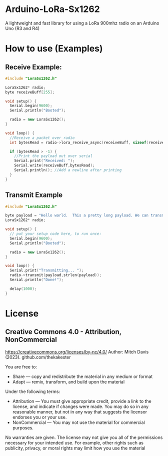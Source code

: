 # Arduino-LoRa-Sx1262
A lightweight and fast library for using a LoRa 900mhz radio on an Arduino Uno (R3 and R4) 

# How to use (Examples)
## Receive Example:
```C++
#include "LoraSx1262.h"

LoraSx1262* radio;
byte receiveBuff[255];

void setup() {
  Serial.begin(9600);
  Serial.println("Booted");

  radio = new LoraSx1262();
}

void loop() {
  //Receive a packet over radio
  int bytesRead = radio->lora_receive_async(receiveBuff, sizeof(receiveBuff));

  if (bytesRead > -1) {
    //Print the payload out over serial
    Serial.print("Received: ");
    Serial.write(receiveBuff,bytesRead);
    Serial.println(); //Add a newline after printing
  }
}
```

## Transmit Example
```C++
#include "LoraSx1262.h"

byte payload = "Hello world.  This a pretty long payload. We can transmit up to 255 bytes at once, which is pretty neat if you ask me";
LoraSx1262* radio;

void setup() {
  // put your setup code here, to run once:
  Serial.begin(9600);
  Serial.println("Booted");

  radio = new LoraSx1262();
}

void loop() {
  Serial.print("Transmitting... ");
  radio->transmit(payload,strlen(payload));
  Serial.println("Done!");

  delay(1000);
}
```

# License
## Creative Commons 4.0 - Attribution, NonCommercial
https://creativecommons.org/licenses/by-nc/4.0/
Author: Mitch Davis (2023). github.com/thekakester

You are free to:
   * Share — copy and redistribute the material in any medium or format
   * Adapt — remix, transform, and build upon the material

Under the following terms:
   * Attribution — You must give appropriate credit, provide a link to the license, and indicate if changes were made. You may do so in any reasonable manner, but not in any way that suggests the licensor endorses you or your use.
   * NonCommercial — You may not use the material for commercial purposes.

No warranties are given. The license may not give you all of the permissions necessary for your intended use.
For example, other rights such as publicity, privacy, or moral rights may limit how you use the material
